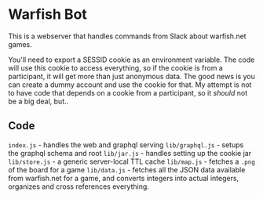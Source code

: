 Warfish Bot
===========

This is a webserver that handles commands from Slack about warfish.net games.

You'll need to export a SESSID cookie as an environment variable. The code will use this cookie to access everything, so if the cookie is from a participant, it will get more than just anonymous data. The good news is you can create a dummy account and use the cookie for that. My attempt is not to have code that depends on a cookie from a participant, so it *should* not be a big deal, but..

Code
----

`index.js` - handles the web and graphql serving
`lib/graphql.js` - setups the graphql schema and root
`lib/jar.js` - handles setting up the cookie jar
`lib/store.js` - a generic server-local TTL cache
`lib/map.js` - fetches a `.png` of the board for a game
`lib/data.js` - fetches all the JSON data available from warfish.net for a game, and converts integers into actual integers, organizes and cross references everything. 

